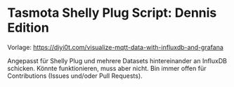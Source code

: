 # Tasmota Shelly Plug Script: Dennis Edition

Vorlage: https://diyi0t.com/visualize-mqtt-data-with-influxdb-and-grafana

Angepasst für Shelly Plug und mehrere Datasets hintereinander an InfluxDB schicken. Könnte funktionieren, muss aber nicht. Bin immer offen für Contributions (Issues und/oder Pull Requests).
